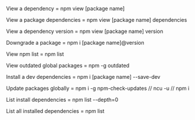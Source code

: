 View a dependency = npm view [package name]

View a package dependencies = npm view [package name] dependencies

View a dependency version = npm view [package name] version

Downgrade a package = npm i [package name]@version

View npm list = npm list

View outdated global packages = npm -g outdated

Install a dev dependencies = npm i [package name] --save-dev

Update packages globally = npm i -g npm-check-updates // ncu -u // npm i

List install dependencies = npm list --depth=0

List all installed dependencies = npm list

